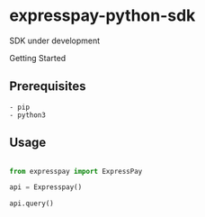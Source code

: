 # expresspay-python-sdk
SDK under development

Getting Started


## Prerequisites

```
- pip 
- python3
```

## Usage

```python

from expresspay import ExpressPay

api = Expresspay()

api.query()
```
